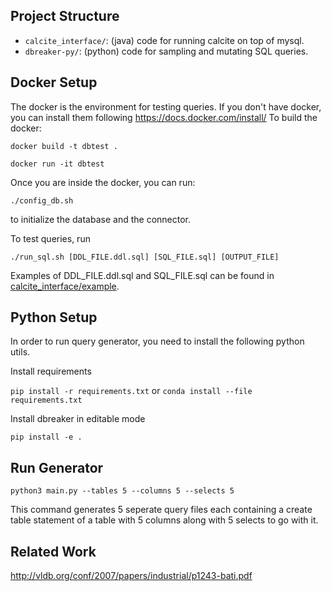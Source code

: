 ## Project Structure

* `calcite_interface/`: (java) code for running calcite on top of mysql.
* `dbreaker-py/`: (python) code for sampling and mutating SQL queries.

## Docker Setup

The docker is the environment for testing queries. If you don't have docker, you can install them following https://docs.docker.com/install/ To build the docker:

`docker build -t dbtest .`

`docker run -it dbtest`

Once you are inside the docker, you can run:

`./config_db.sh`

to initialize the database and the connector.

To test queries, run

`./run_sql.sh [DDL_FILE.ddl.sql] [SQL_FILE.sql] [OUTPUT_FILE]`

Examples of DDL_FILE.ddl.sql and SQL_FILE.sql can be found in [calcite_interface/example](https://github.com/Mestway/dbreaker/tree/master/example).

## Python Setup

In order to run query generator, you need to install the following python utils.

Install requirements

`pip install -r requirements.txt` or `conda install --file requirements.txt`

Install dbreaker in editable mode

`pip install -e .`

## Run Generator

`python3 main.py --tables 5 --columns 5 --selects 5`

This command generates 5 seperate query files each containing a create table statement
of a table with 5 columns along with 5 selects to go with it.

## Related Work

http://vldb.org/conf/2007/papers/industrial/p1243-bati.pdf
